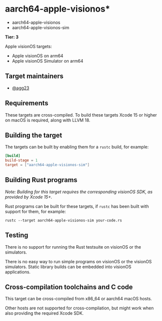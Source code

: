# aarch64-apple-visionos\*

-   aarch64-apple-visionos
-   aarch64-apple-visionos-sim

**Tier: 3**

Apple visionOS targets:

-   Apple visionOS on arm64
-   Apple visionOS Simulator on arm64

## Target maintainers

-   [@agg23](https://github.com/agg23)

## Requirements

These targets are cross-compiled.
To build these targets Xcode 15 or higher on macOS is required, along with LLVM 18.

## Building the target

The targets can be built by enabling them for a `rustc` build, for example:

```toml
[build]
build-stage = 1
target = ["aarch64-apple-visionos-sim"]
```

## Building Rust programs

_Note: Building for this target requires the corresponding visionOS SDK, as provided by Xcode 15+._

Rust programs can be built for these targets, if `rustc` has been built with support for them, for example:

```text
rustc --target aarch64-apple-visionos-sim your-code.rs
```

## Testing

There is no support for running the Rust testsuite on visionOS or the simulators.

There is no easy way to run simple programs on visionOS or the visionOS simulators. Static library builds can be embedded into visionOS applications.

## Cross-compilation toolchains and C code

This target can be cross-compiled from x86_64 or aarch64 macOS hosts.

Other hosts are not supported for cross-compilation, but might work when also providing the required Xcode SDK.
